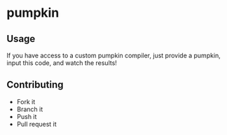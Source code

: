 # pumpkin

## Usage
If you have access to a custom pumpkin compiler, just provide a pumpkin,  input this code, and watch the results!

## Contributing

- Fork it
- Branch it
- Push it
- Pull request it
